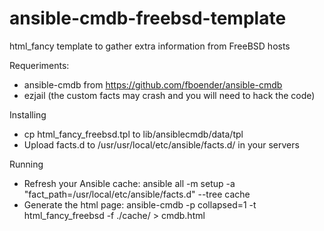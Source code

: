 # ansible-cmdb-freebsd-template
html_fancy template to gather extra information from FreeBSD hosts

Requeriments:
 * ansible-cmdb from https://github.com/fboender/ansible-cmdb
 * ezjail (the custom facts may crash and you will need to hack the code)

Installing
 * cp html_fancy_freebsd.tpl to lib/ansiblecmdb/data/tpl
 * Upload facts.d to /usr/usr/local/etc/ansible/facts.d/ in your servers


Running
 * Refresh your Ansible cache: ansible all -m setup -a "fact_path=/usr/local/etc/ansible/facts.d" --tree cache
 * Generate the html page: ansible-cmdb -p collapsed=1 -t html_fancy_freebsd  -f ./cache/ > cmdb.html


